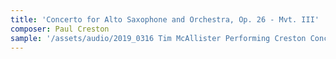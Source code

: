 ```yaml
---
title: 'Concerto for Alto Saxophone and Orchestra, Op. 26 - Mvt. III'
composer: Paul Creston
sample: '/assets/audio/2019_0316 Tim McAllister Performing Creston Concerto EXCERPT - Movement 3.mp3'
---
```


